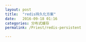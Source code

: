 ```yaml
---
layout: post  
title:  "redis持久化方案"  
date:   2016-09-18 01:16  
categories: 分布式缓存  
permalink: /Priest/redis-persistent 

---
```




 